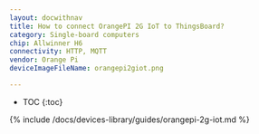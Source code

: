 ```yaml
---
layout: docwithnav
title: How to connect OrangePI 2G IoT to ThingsBoard?
category: Single-board computers
chip: Allwinner H6
connectivity: HTTP, MQTT
vendor: Orange Pi
deviceImageFileName: orangepi2giot.png

---
```


* TOC
{:toc}

{% include /docs/devices-library/guides/orangepi-2g-iot.md %}